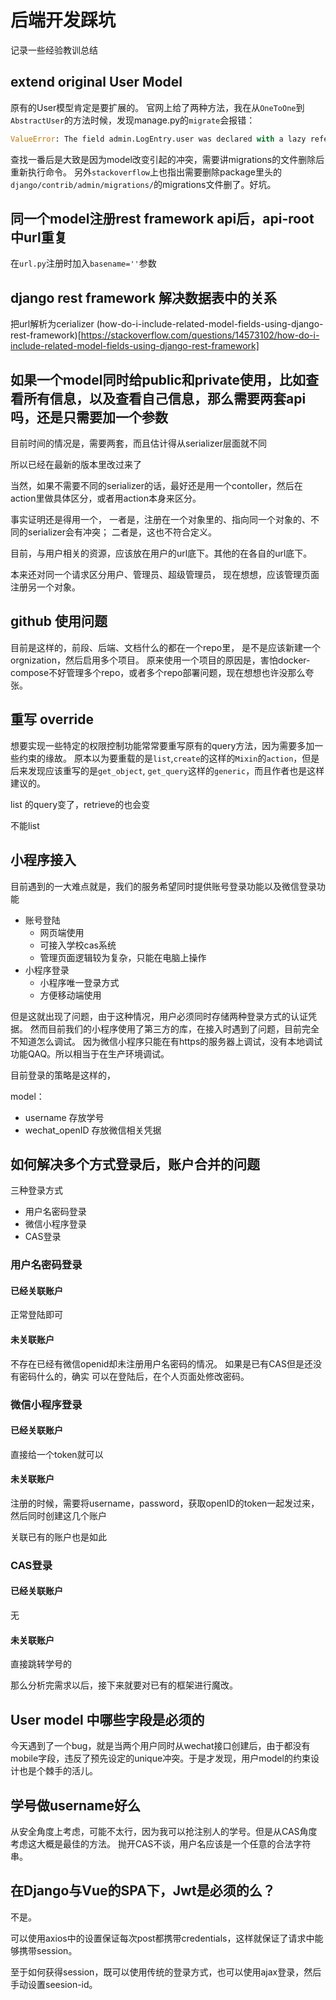 # 后端开发踩坑

记录一些经验教训总结

## extend original User Model

原有的User模型肯定是要扩展的。
官网上给了两种方法，我在从`OneToOne`到`AbstractUser`的方法时候，发现manage.py的`migrate`会报错：
```python
ValueError: The field admin.LogEntry.user was declared with a lazy reference to 'users.userprofile', but ... not installed/reference.
```
查找一番后是大致是因为model改变引起的冲突，需要讲migrations的文件删除后重新执行命令。
另外`stackoverflow`上也指出需要删除package里头的`django/contrib/admin/migrations/`的migrations文件删了。好坑。

## 同一个model注册rest framework api后，api-root 中url重复

在`url.py`注册时加入`basename=''`参数

## django rest framework 解决数据表中的关系

把url解析为cerializer
(how-do-i-include-related-model-fields-using-django-rest-framework)[https://stackoverflow.com/questions/14573102/how-do-i-include-related-model-fields-using-django-rest-framework]

## 如果一个model同时给public和private使用，比如查看所有信息，以及查看自己信息，那么需要两套api吗，还是只需要加一个参数

目前时间的情况是，需要两套，而且估计得从serializer层面就不同

所以已经在最新的版本里改过来了

当然，如果不需要不同的serializer的话，最好还是用一个contoller，然后在action里做具体区分，或者用action本身来区分。

事实证明还是得用一个，
一者是，注册在一个对象里的、指向同一个对象的、不同的serializer会有冲突；
二者是，这也不符合定义。

目前，与用户相关的资源，应该放在用户的url底下。其他的在各自的url底下。

本来还对同一个请求区分用户、管理员、超级管理员，
现在想想，应该管理页面注册另一个对象。


## github 使用问题

目前是这样的，前段、后端、文档什么的都在一个repo里，
是不是应该新建一个orgnization，然后启用多个项目。
原来使用一个项目的原因是，害怕docker-compose不好管理多个repo，或者多个repo部署问题，现在想想也许没那么夸张。


## 重写 override

想要实现一些特定的权限控制功能常常要重写原有的query方法，因为需要多加一些约束的缘故。
原本以为要重载的是`list`,`create`的这样的`Mixin`的`action`，但是后来发现应该重写的是`get_object`,
`get_query`这样的`generic`，而且作者也是这样建议的。



list 的query变了，retrieve的也会变

不能list

## 小程序接入

目前遇到的一大难点就是，我们的服务希望同时提供账号登录功能以及微信登录功能

- 账号登陆
  - 网页端使用
  - 可接入学校cas系统
  - 管理页面逻辑较为复杂，只能在电脑上操作
- 小程序登录
  - 小程序唯一登录方式
  - 方便移动端使用
  
但是这就出现了问题，由于这种情况，用户必须同时存储两种登录方式的认证凭据。
然而目前我们的小程序使用了第三方的库，在接入时遇到了问题，目前完全不知道怎么调试。
因为微信小程序只能在有https的服务器上调试，没有本地调试功能QAQ。所以相当于在生产环境调试。

目前登录的策略是这样的，

model：

- username 存放学号
- wechat_openID 存放微信相关凭据

## 如何解决多个方式登录后，账户合并的问题

三种登录方式

- 用户名密码登录
- 微信小程序登录
- CAS登录

### 用户名密码登录

#### 已经关联账户
正常登陆即可
#### 未关联账户
不存在已经有微信openid却未注册用户名密码的情况。
如果是已有CAS但是还没有密码什么的，确实
可以在登陆后，在个人页面处修改密码。
### 微信小程序登录 

#### 已经关联账户
直接给一个token就可以
#### 未关联账户
注册的时候，需要将username，password，获取openID的token一起发过来，
然后同时创建这几个账户

关联已有的账户也是如此

### CAS登录

#### 已经关联账户
无
#### 未关联账户
直接跳转学号的

那么分析完需求以后，接下来就要对已有的框架进行魔改。

## User model 中哪些字段是必须的

今天遇到了一个bug，就是当两个用户同时从wechat接口创建后，由于都没有mobile字段，违反了预先设定的unique冲突。于是才发现，用户model的约束设计也是个棘手的活儿。

## 学号做username好么

从安全角度上考虑，可能不太行，因为我可以抢注别人的学号。但是从CAS角度考虑这大概是最佳的方法。
抛开CAS不谈，用户名应该是一个任意的合法字符串。


## 在Django与Vue的SPA下，Jwt是必须的么？

不是。

可以使用axios中的设置保证每次post都携带credentials，这样就保证了请求中能够携带session。

至于如何获得session，既可以使用传统的登录方式，也可以使用ajax登录，然后手动设置seesion-id。